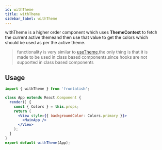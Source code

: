 ```yaml
---
id: withTheme
title: withTheme
sidebar_label: withTheme
---
```


withTheme is a higher order component which uses **ThemeContext** to fetch the current active themeand then use that value to get the colors which should be used as per the active theme.

> functionality is very similar to [useTheme](useTheme),the only thing is that it is made to be used in class based components.since hooks are not supported in class based components

## Usage

```jsx
import { withTheme } from 'frontatish';

class App extends React.Component {
  render() {
    const { Colors } = this.props;
    return (
      <View style={{ backgroundColor: Colors.primary }}>
        <MainApp />
      </View>
    );
  }
}
export default withTheme(App);
```
